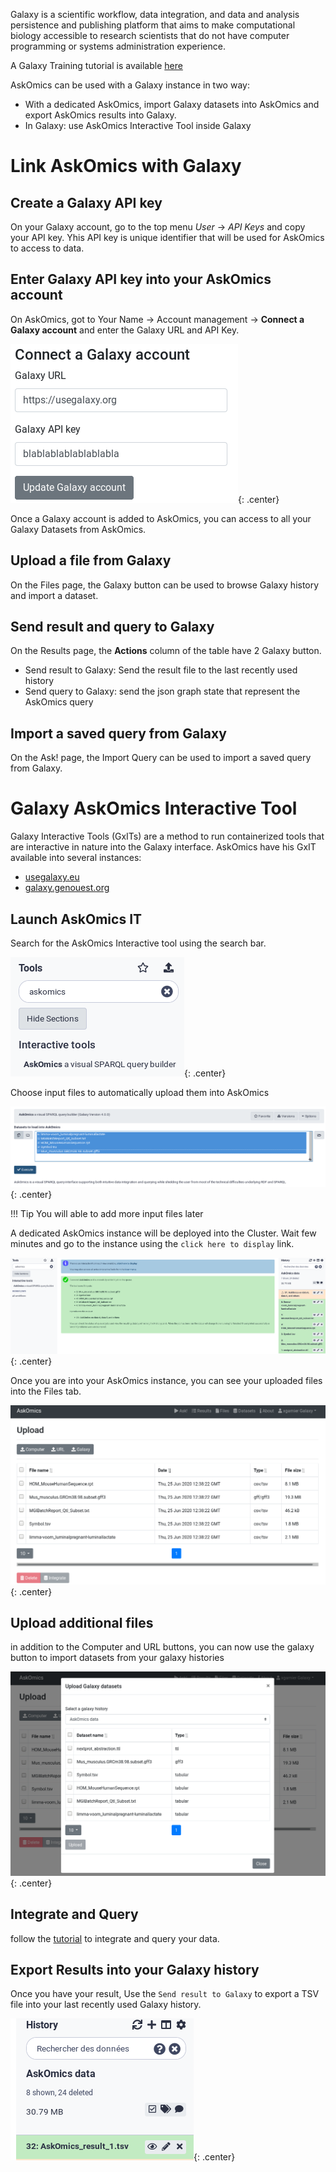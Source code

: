 Galaxy is a scientific workflow, data integration, and data and analysis persistence and publishing platform that aims to make computational biology accessible to research scientists that do not have computer programming or systems administration experience.

A Galaxy Training tutorial is available [here](https://training.galaxyproject.org/training-material/topics/transcriptomics/tutorials/rna-seq-analysis-with-askomics-it/tutorial.html)

AskOmics can be used with a Galaxy instance in two way:

- With a dedicated AskOmics, import Galaxy datasets into AskOmics and export AskOmics results into Galaxy.
- In Galaxy: use AskOmics Interactive Tool inside Galaxy

# Link AskOmics with Galaxy

## Create a Galaxy API key

On your Galaxy account, go to the top menu *User* → *API Keys* and copy your API key. Yhis API key is unique identifier that will be used for AskOmics to access to data.



## Enter Galaxy API key into your AskOmics account

On AskOmics, got to <navbar><i class="fa fa-user"></i> Your Name</navbar> → <navbar><i class="fa fa-cog"></i> Account management</navbar> → **Connect a Galaxy account** and enter the Galaxy URL and API Key.

![](img/askogalaxy.png){: .center}

Once a Galaxy account is added to AskOmics, you can access to all your Galaxy Datasets from AskOmics.

## Upload a file from Galaxy

On the <navbar><i class="fa fa-file"></i> Files</navbar> page, the <btn><i class="fa fa-upload"></i> Galaxy</btn> button can be used to browse Galaxy history and import a dataset.

## Send result and query to Galaxy

On the <navbar><i class="fa fa-tasks"></i> Results</navbar> page, the **Actions** column of the table have 2 Galaxy button.

- Send result to Galaxy: Send the result file to the last recently used history
- Send query to Galaxy: send the json graph state that represent the AskOmics query

## Import a saved query from Galaxy

On the <navbar><i class="fa fa-play"></i> Ask!</navbar> page, the <btn><i class="fa fa-upload"></i> Import Query</btn> can be used to import a saved query from Galaxy.




# Galaxy AskOmics Interactive Tool


Galaxy Interactive Tools (GxITs) are a method to run containerized tools that are interactive in nature into the Galaxy interface. AskOmics have his GxIT available into several instances:

- [usegalaxy.eu](https://usegalaxy.eu)
- [galaxy.genouest.org](https://galaxy.genouest.org)

## Launch AskOmics IT

Search for the AskOmics Interactive tool using the search bar.

![](img/galaxy_search_tool.png){: .center}


Choose input files to automatically upload them into AskOmics

![](img/galaxy_input_data.png){: .center}

!!! Tip
    You will able to add more input files later

A dedicated AskOmics instance will be deployed into the Cluster. Wait few minutes and go to the instance using the `click here to display` link.

![](img/galaxy_execute_it.png){: .center}

Once you are into your AskOmics instance, you can see your uploaded files into the <navbar><i class="fa fa-file"></i> Files</navbar> tab.

![](img/galaxy_askomics_files.png){: .center}

## Upload additional files

in addition to the <navbar><i class="fa fa-upload"></i> Computer</navbar> and <navbar><i class="fa fa-upload"></i> URL</navbar> buttons, you can now use the <navbar><i class="fa fa-upload"></i> galaxy</navbar> button to import datasets from your galaxy histories


![](img/galaxy_import_from_galaxy.png){: .center}

## Integrate and Query

follow the [tutorial](/tutorial#data-integration) to integrate and query your data.

## Export Results into your Galaxy history

Once you have your result, Use the `Send result to Galaxy` to export a TSV file into your last recently used Galaxy history.

![](img/galaxy_history_result.png){: .center}
